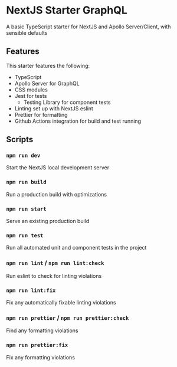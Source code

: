 # NextJS Starter GraphQL

A basic TypeScript starter for NextJS and Apollo Server/Client, with sensible defaults

## Features

This starter features the following:

- TypeScript
- Apollo Server for GraphQL
- CSS modules
- Jest for tests
  - Testing Library for component tests
- Linting set up with NextJS eslint
- Prettier for formatting
- Github Actions integration for build and test running

## Scripts

### `npm run dev`

Start the NextJS local development server

### `npm run build`

Run a production build with optimizations

### `npm run start`

Serve an existing production build

### `npm run test`

Run all automated unit and component tests in the project

### `npm run lint` / `npm run lint:check`

Run eslint to check for linting violations

### `npm run lint:fix`

Fix any automatically fixable linting violations

### `npm run prettier` / `npm run prettier:check`

Find any formatting violations

### `npm run prettier:fix`

Fix any formatting violations